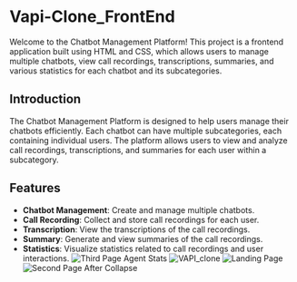 # Vapi-Clone_FrontEnd



Welcome to the Chatbot Management Platform! This project is a frontend application built using HTML and CSS, which allows users to manage multiple chatbots, view call recordings, transcriptions, summaries, and various statistics for each chatbot and its subcategories.


## Introduction

The Chatbot Management Platform is designed to help users manage their chatbots efficiently. Each chatbot can have multiple subcategories, each containing individual users. The platform allows users to view and analyze call recordings, transcriptions, and summaries for each user within a subcategory.

## Features

- **Chatbot Management**: Create and manage multiple chatbots.
- **Call Recording**: Collect and store call recordings for each user.
- **Transcription**: View the transcriptions of the call recordings.
- **Summary**: Generate and view summaries of the call recordings.
- **Statistics**: Visualize statistics related to call recordings and user interactions.
![Third Page Agent Stats](https://github.com/PramudithaN/Vapi-Clone_FrontEnd/assets/79605208/d779c8fa-c421-4e9a-9a59-f1e6d472aadc)
![VAPI_clone](https://github.com/PramudithaN/Vapi-Clone_FrontEnd/assets/79605208/c74ef843-57bc-48bf-8d8a-175db56bc74d)
![Landing Page](https://github.com/PramudithaN/Vapi-Clone_FrontEnd/assets/79605208/00185521-7fd2-4078-a3d0-fdb549a1bbd4)
![Second Page After Collapse](https://github.com/PramudithaN/Vapi-Clone_FrontEnd/assets/79605208/0f790818-17c6-4316-bd73-a8fa49074f39)
